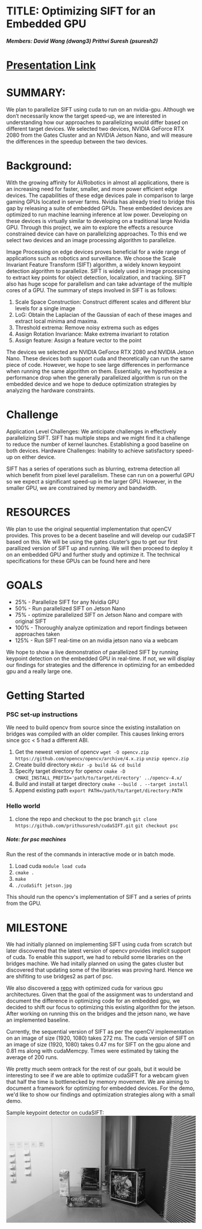 # TITLE: Optimizing SIFT for an Embedded GPU

##### Members: David Wang (dwang3) Prithvi Suresh (psuresh2)

# [Presentation Link](https://youtu.be/uRTEdcjqfKg)


# SUMMARY: 
We plan to parallelize SIFT using cuda to run on an nvidia-gpu. Although we don’t necessarily know the target speed-up, we are interested in understanding how our approaches to parallelizing would differ based on different target devices. We selected two devices, NVIDIA GeForce RTX 2080 from the Gates Cluster and an NVIDIA Jetson Nano, and will measure the differences in the speedup between the two devices.

# Background: 
With the growing affinity for AI/Robotics in almost all applications, there is an increasing need for faster, smaller, and more power efficient edge devices. The capabilities of these edge devices pale in comparison to large gaming GPUs located in server farms. Nvidia has already tried to bridge this gap by releasing a suite of embedded GPUs. These embedded devices are optimized to run machine learning inference at low power. Developing on these devices is virtually similar to developing on a traditional large Nvidia GPU. Through this project, we aim to explore the effects a resource constrained device can have on parallelizing approaches. To this end we select two devices and an image processing algorithm to parallelize.

Image Processing on edge devices proves beneficial for a wide range of applications such as robotics and surveillance. We choose the Scale Invariant Feature Transform (SIFT) algorithm, a widely known keypoint detection algorithm to parallelize. SIFT is widely used in image processing to extract key points for object detection, localization, and tracking. SIFT also has huge scope for parallelism and can take advantage of the multiple cores of a GPU. The summary of steps involved in SIFT is as follows: 
1. Scale Space Construction: Construct different scales and different blur levels for a single image 
2. LoG: Obtain the Laplacian of the Gaussian of each of these images and extract local minima and maxima. 
3. Threshold extrema: Remove noisy extrema such as edges 
4. Assign Rotation Invariance: Make extrema invariant to rotation 
5. Assign feature: Assign a feature vector to the point

The devices we selected are NVIDIA GeForce RTX 2080 and NVIDIA Jetson Nano. These devices both support cuda and theoretically can run the same piece of code. However, we hope to see large differences in performance when running the same algorithm on them. Essentially, we hypothesize a performance drop when the generally parallelized algorithm is run on the embedded device and we hope to deduce optimization strategies by analyzing the hardware constraints.

# Challenge
Application Level Challenges: We anticipate challenges in effectively parallelizing SIFT. SIFT has multiple steps and we might find it a challenge to reduce the number of kernel launches. Establishing a good baseline on both devices. Hardware Challenges: Inability to achieve satisfactory speed-up on either device.

SIFT has a series of operations such as blurring, extrema detection all which benefit from pixel level parallelism. These can run on a powerful GPU so we expect a significant speed-up in the larger GPU. However, in the smaller GPU, we are constrained by memory and bandwidth.

# RESOURCES
We plan to use the original sequential implementation that openCV provides. This proves to be a decent baseline and will develop our cudaSIFT based on this. We will be using the gates cluster’s gpu to get our first parallized version of SIFT up and running. We will then proceed to deploy it on an embedded GPU and further study and optimize it. The technical specifications for these GPUs can be found here and here 

# GOALS
- 25% - Parallelize SIFT for any Nvidia GPU 
- 50% - Run parallelized SIFT on Jetson Nano 
- 75% - optimize parallelized SIFT on Jetson Nano and compare with original SIFT 
- 100% - Thoroughly analyze optimization and report findings between approaches taken 
- 125% - Run SIFT real-time on an nvidia jetson nano via a webcam

We hope to show a live demonstration of parallelized SIFT by running keypoint detection on the embedded GPU in real-time. If not, we will display our findings for strategies and the difference in optimizing for an embedded gpu and a really large one.

# Getting Started 
### PSC set-up instructions
We need to build opencv from source since the existing installation on bridges was compiled with an older compiler. This causes linking errors since gcc < 5 had a different ABI.

1. Get the newest version of opencv
`wget -O opencv.zip https://github.com/opencv/opencv/archive/4.x.zip` 
`unzip opencv.zip`
2. Create build directory
`mkdir -p build && cd build`
3. Specify target directory for opencv
`cmake -D CMAKE_INSTALL_PREFIX='path/to/target/directory' ../opencv-4.x/`
4. Build and install at target directory
`cmake --build . --target install`
5. Append existing path
`export PATH=/path/to/target/directory:PATH`

### Hello world

1. clone the repo and checkout to the psc branch
`git clone https://github.com/prithusuresh/cudaSIFT.git`
`git checkout psc`

##### Note: for psc machines
Run the rest of the commands in interactive mode or in batch mode. 
1. Load cuda
`module load cuda`
2. `cmake .`
3.  `make`
4.  `./cudaSift jetson.jpg`

This should run the opencv's implementation of SIFT and a series of prints from the GPU.

# MILESTONE

We had initially planned on implementing SIFT using cuda from scratch but later discovered that the latest version of opencv provides implicit support of cuda. To enable this support, we had to rebuild some libraries on the bridges machine. We had initally planned on using the gates cluster but discovered that updating some of the libraries was proving hard. Hence we are shifiting to use bridges2 as part of psc. 

We also discovered a [repo](https://github.com/Celebrandil/CudaSift) with optimized cuda for various gpu architectures. Given that the goal of the assignment was to understand and document the difference in optimizing code for an embedded gpu, we decided to shift our focus to optimizing this existing algorithm for the jetson. After working on running this on the bridges and the jetson nano, we have an implemented baseline. 

Currently, the sequential version of SIFT as per the openCV implementation on an image of size (1920, 1080) takes 272 ms. The cuda version of SIFT on an image of size (1920, 1080) takes 0.47 ms for SIFT on the gpu alone and 0.81 ms along with cudaMemcpy. Times were estimated by taking the average of 200 runs. 

We pretty much seem ontrack for the rest of our goals, but it would be interesting to see if we are able to optimize cudaSIFT for a webcam given that half the time is bottlenecked by memory movement. We are aiming to document a framework for optimizing for embedded devices. For the demo, we'd like to show our findings and optimization strategies along with a small demo. 

Sample keypoint detector on cudaSIFT:
![](/imgs/image.png)

